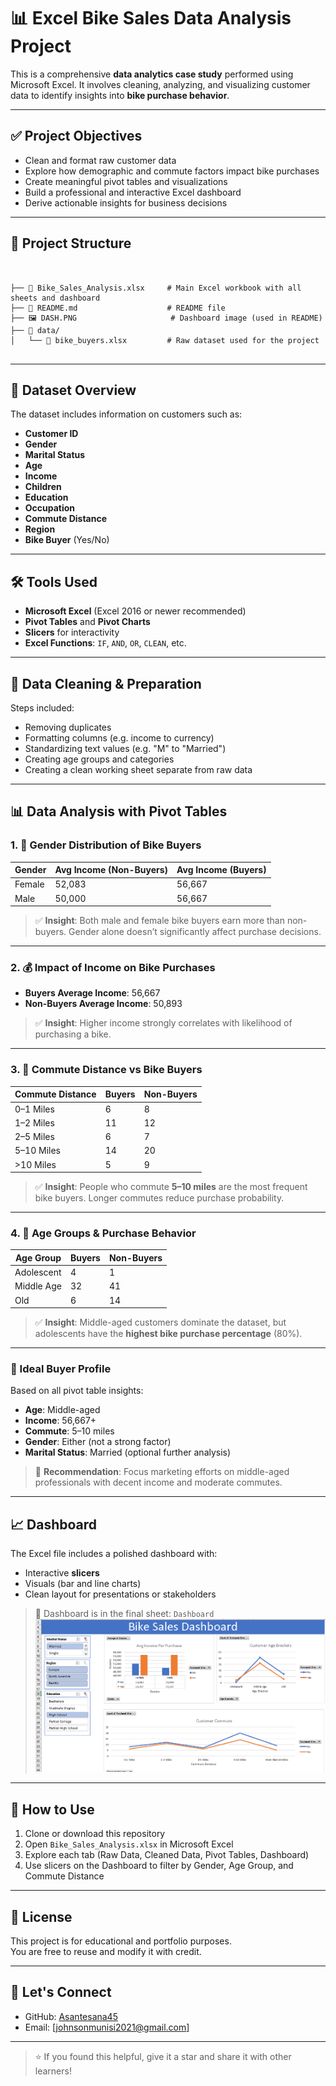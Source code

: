 # 📊 Excel Bike Sales Data Analysis Project

This is a comprehensive **data analytics case study** performed using Microsoft Excel. It involves cleaning, analyzing, and visualizing customer data to identify insights into **bike purchase behavior**.

---

## ✅ Project Objectives

- Clean and format raw customer data
- Explore how demographic and commute factors impact bike purchases
- Create meaningful pivot tables and visualizations
- Build a professional and interactive Excel dashboard
- Derive actionable insights for business decisions

---

## 📁 Project Structure

```


├── 📄 Bike_Sales_Analysis.xlsx     # Main Excel workbook with all sheets and dashboard
├── 📄 README.md                    # README file
├── 🖼️ DASH.PNG                     # Dashboard image (used in README)
├── 📂 data/
│   └── 📄 bike_buyers.xlsx         # Raw dataset used for the project


```

---

## 📌 Dataset Overview

The dataset includes information on customers such as:

- **Customer ID**
- **Gender**
- **Marital Status**
- **Age**
- **Income**
- **Children**
- **Education**
- **Occupation**
- **Commute Distance**
- **Region**
- **Bike Buyer** (Yes/No)

---

## 🛠️ Tools Used

- **Microsoft Excel** (Excel 2016 or newer recommended)
- **Pivot Tables** and **Pivot Charts**
- **Slicers** for interactivity
- **Excel Functions**: `IF`, `AND`, `OR`, `CLEAN`, etc.

---

## 🧹 Data Cleaning & Preparation

Steps included:
- Removing duplicates
- Formatting columns (e.g. income to currency)
- Standardizing text values (e.g. "M" to "Married")
- Creating age groups and categories
- Creating a clean working sheet separate from raw data

---

## 📊 Data Analysis with Pivot Tables

### 1. 🚻 Gender Distribution of Bike Buyers

| Gender | Avg Income (Non-Buyers) | Avg Income (Buyers) |
|--------|--------------------------|----------------------|
| Female | 52,083                   | 56,667               |
| Male   | 50,000                   | 56,667               |

> ✅ **Insight**: Both male and female bike buyers earn more than non-buyers. Gender alone doesn’t significantly affect purchase decisions.

---

### 2. 💰 Impact of Income on Bike Purchases

- **Buyers Average Income**: 56,667  
- **Non-Buyers Average Income**: 50,893

> ✅ **Insight**: Higher income strongly correlates with likelihood of purchasing a bike.

---

### 3. 🧭 Commute Distance vs Bike Buyers

| Commute Distance | Buyers | Non-Buyers |
|------------------|--------|------------|
| 0–1 Miles        | 6      | 8          |
| 1–2 Miles        | 11     | 12         |
| 2–5 Miles        | 6      | 7          |
| 5–10 Miles       | 14     | 20         |
| >10 Miles        | 5      | 9          |

> ✅ **Insight**: People who commute **5–10 miles** are the most frequent bike buyers. Longer commutes reduce purchase probability.

---

### 4. 👥 Age Groups & Purchase Behavior

| Age Group  | Buyers | Non-Buyers |
|------------|--------|------------|
| Adolescent | 4      | 1          |
| Middle Age | 32     | 41         |
| Old        | 6      | 14         |

> ✅ **Insight**: Middle-aged customers dominate the dataset, but adolescents have the **highest bike purchase percentage** (80%).

---

### 🎯 Ideal Buyer Profile

Based on all pivot table insights:
- **Age**: Middle-aged
- **Income**: 56,667+
- **Commute**: 5–10 miles
- **Gender**: Either (not a strong factor)
- **Marital Status**: Married (optional further analysis)

> 📌 **Recommendation**: Focus marketing efforts on middle-aged professionals with decent income and moderate commutes.

---

## 📈 Dashboard

The Excel file includes a polished dashboard with:
- Interactive **slicers**
- Visuals (bar and line charts)
- Clean layout for presentations or stakeholders

> 📁 Dashboard is in the final sheet: `Dashboard`
![Dashboard Preview](./DASH.PNG)

---

## 🚀 How to Use

1. Clone or download this repository
2. Open `Bike_Sales_Analysis.xlsx` in Microsoft Excel
3. Explore each tab (Raw Data, Cleaned Data, Pivot Tables, Dashboard)
4. Use slicers on the Dashboard to filter by Gender, Age Group, and Commute Distance

---

## 📜 License

This project is for educational and portfolio purposes.  
You are free to reuse and modify it with credit.

---

## 🙌 Let's Connect

- GitHub: [Asantesana45](https://github.com/Asantesana45?tab=repositories)
- Email: [johnsonmunisi2021@gmail.com]

---

> ⭐ If you found this helpful, give it a star and share it with other learners!


